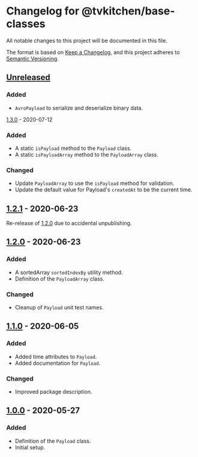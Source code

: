 # Changelog for @tvkitchen/base-classes

All notable changes to this project will be documented in this file.

The format is based on [Keep a Changelog](https://keepachangelog.com/en/1.0.0/),
and this project adheres to [Semantic Versioning](https://semver.org/spec/v2.0.0.html).

## [Unreleased]
### Added
- `AvroPayload` to serialize and deserialize binary data.

[1.3.0] - 2020-07-12

### Added
- A static `isPayload` method to the `Payload` class.
- A static `isPayloadArray` method to the `PayloadArray` class.

### Changed
- Update `PayloadArray` to use the `isPayload` method for validation.
- Update the default value for Payload's `createdAt` to be the current time.

## [1.2.1] - 2020-06-23
Re-release of [1.2.0] due to accidental unpublishing.

## [1.2.0] - 2020-06-23

### Added
- A sortedArray `sortedIndexBy` utility method.
- Definition of the `PayloadArray` class.

### Changed
- Cleanup of `Payload` unit test names.

## [1.1.0] - 2020-06-05

### Added
- Added time attributes to `Payload`.
- Added documentation for `Payload`.

### Changed
- Improved package description.

## [1.0.0] - 2020-05-27

### Added
- Definition of the `Payload` class.
- Initial setup.

[Unreleased]: https://github.com/tvkitchen/base/compare/@tvkitchen/base-classes@1.3.0...HEAD
[1.3.0]: https://github.com/tvkitchen/base/compare/@tvkitchen/base-classes@1.2.0...@tvkitchen/base-classes@1.3.0
[1.2.1]: https://github.com/tvkitchen/base/compare/@tvkitchen/base-classes@1.2.0...@tvkitchen/base-classes@1.2.1
[1.2.0]: https://github.com/tvkitchen/base/compare/@tvkitchen/base-classes@1.1.0...@tvkitchen/base-classes@1.2.0
[1.1.0]: https://github.com/tvkitchen/base/compare/@tvkitchen/base-classes@1.0.0...@tvkitchen/base-classes@1.1.0
[1.0.0]: https://github.com/tvkitchen/base/releases/tag/@tvkitchen/base-classes@1.0.0
